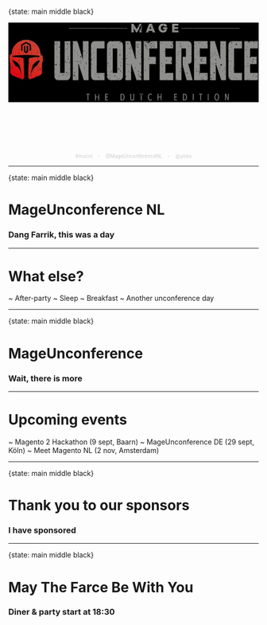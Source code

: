 {state: main middle black}

<img class="img-responsive" src="/images/mucnl/mageuc-logo.webp" style="padding-bottom:100px"/>

<div style="text-align:center; font-size: 70%; color: #ccc;">
#mucnl &nbsp;&nbsp; - &nbsp;&nbsp; @MageUnconferenceNL  &nbsp;&nbsp; - &nbsp;&nbsp; @yireo
</div>

---
{state: main middle black}
# MageUnconference NL
### Dang Farrik, this was a day

---
# What else?
~ After-party
~ Sleep
~ Breakfast
~ Another unconference day

---
{state: main middle black}
# MageUnconference
### Wait, there is more

---
# Upcoming events
~ Magento 2 Hackathon (9 sept, Baarn) 
~ MageUnconference DE (29 sept, Köln)
~ Meet Magento NL (2 nov, Amsterdam)

---
{state: main middle black}
# Thank you to our sponsors
### I have sponsored

---
{state: main middle black}
# May The Farce Be With You

### Diner & party start at 18:30